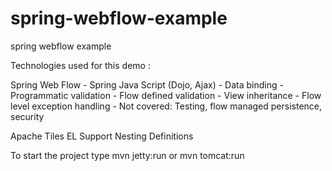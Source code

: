 spring-webflow-example
======================

spring webflow example

Technologies used for this demo :

  Spring Web Flow
      - Spring Java Script (Dojo, Ajax)
    - Data binding
    - Programmatic validation
    - Flow defined validation
    - View inheritance
    - Flow level exception handling
    - Not covered: Testing, flow managed persistence, security
    
  Apache Tiles
    EL Support
    Nesting Definitions

To start the project type mvn jetty:run or mvn tomcat:run